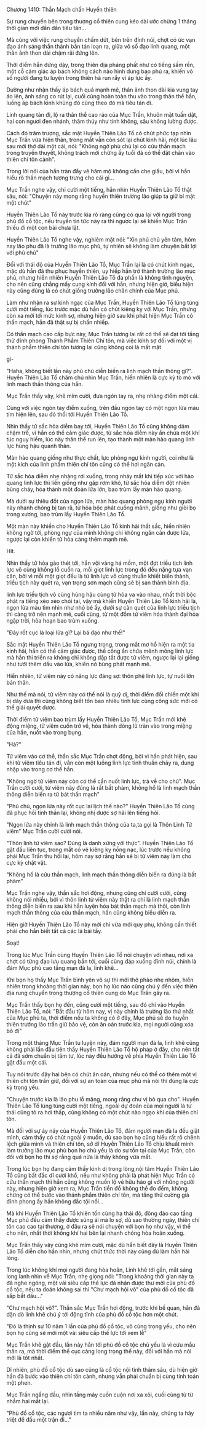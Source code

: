 




Chương 1410: Thần Mạch chấn Huyền thiên


Sự rung chuyển bên trong thượng cổ thiên cung kéo dài ước chừng 1 tháng thời gian mới dần dần tiêu tán...

Mà cùng với việc rung chuyển chấm dứt, bẽn trẽn đỉnh núi, chợt có ức vạn đạo ánh sáng thần thánh bắn tán loạn ra, giữa vô số đạo linh quang, một thân ảnh thon dài chậm rãi đứng lên.

Thời điểm hắn đứng dậy, trong thiên địa phảng phất như có tiếng sấm rền, một cỗ cảm giác áp bách không cách nào hình dung bao phủ ra, khiến vô số người đang tu luyện trong thiên hà run rẩy vì áp lực ấy.

Dường như nhận thấy áp bách quá mạnh mẽ, thân ảnh thon dài kia vung tay áo lên, ánh sáng co rút lại, cuối cùng hoàn toàn thu vào trong thân thể hắn, luồng áp bách kinh khủng đó cũng theo đó mà tiêu tán đi.

Linh quang tản đi, lộ ra thân thể cao ráo của Mục Trần, khuôn mặt tuấn dật, hai con ngươi đen nhánh, thâm thúy như tinh không, sâu không lường được.

Cách đó trăm trượng, sắc mặt Huyền Thiên Lão Tổ có chút phức tạp nhìn Mục Trần vừa hiện thân, trong mắt vẫn còn sót lại chút kinh hãi, một lúc lâu sau mới thở dài một cái, nói: "Không ngờ phủ chủ lại có cửu thần mạch trong truyền thuyết, không trách mới chừng ấy tuổi đã có thể đặt chân vào thiên chí tôn cảnh".

Trong lời nói của hắn tràn đầy vẻ hâm mộ không cần che giấu, bởi vì hắn hiểu rõ thần mạch tượng trưng cho cái gì...

Mục Trần nghe vậy, chỉ cười một tiếng, hắn nhìn Huyền Thiên Lão Tổ thật sâu, nói: "Chuyện này mong rằng huyền thiên trường lão giúp ta giữ bí mật một chút"

Huyền Thiên Lão Tổ này trước kia rõ ràng cũng có qua lại với người trong phù đồ cổ tộc, nếu truyền tin tức này ra thì ngược lại sẽ khiến Mục Trần thiếu đi một con bài chưa lật.

Huyền Thiên Lão Tổ nghe vậy, nghiêm mặt nói: "Xin phủ chủ yên tâm, hôm nay lão phu đã là trưởng lão mục phủ, tự nhiên sẽ không làm chuyện bất lợi với phủ chủ"

Đối với thái độ của Huyền Thiên Lão Tổ, Mục Trần lại là có chút kinh ngạc, mặc dù hắn đã thu phục huyền thiên, uy hiếp hắn trở thành trường lão mục phủ, nhưng hiển nhiên Huyền Thiên Lão Tổ đa phần là không tình nguyện, cho nên cũng chẳng mấy cung kính đối với hắn, nhưng hiện giờ, biểu hiện này cũng đúng là có chút giống trưởng lão chân chính của Mục phủ.

Làm như nhận ra sự kinh ngạc của Mục Trần, Huyền Thiên Lão Tổ lúng túng cười một tiếng, lúc trước mặc dù hắn có chút kiêng kỵ với Mục Trần, nhưng còn xa mới tới mức kính sợ, nhưng hiện giờ sau khi phát hiện Mục Trần có thần mạch, hắn đã thật sự bị chấn nhiếp.

Có thần mạch cao cấp bực này, Mục Trần tương lai rất có thể sẽ đạt tới tầng thử đỉnh phong Thánh Phẩm Thiên Chí tôn, mà việc kính sợ đối với một vị thánh phẩm thiên chí tôn tương lai cũng không coi là mất mặt

gì-

"Haha, không biết lần này phủ chủ diễn biến ra linh mạch thần thông gì?". Huyền Thiên Lão Tổ chăm chú nhìn Mục Trần, hiển nhiên là cực kỳ tò mò với linh mạch thần thông của hắn.

Mục Trần thấy vậy, khẽ mỉm cười, đưa ngón tay ra, nhẹ nhàng điểm một cái.

Cùng với việc ngón tay điểm xuống, trên đầu ngón tay có một ngọn lửa màu tím hiện lên, sau đó thổi tới Huyền Thiên Lão Tổ.

Nhìn thấy tử sắc hỏa diễm bay tới, Huyền Thiên Lão Tổ cũng không dám chậm trễ, vì hắn có thể cảm giác được, tử sắc hỏa diễm này ẩn chứa một khí túc nguy hiểm, lúc này thân thể run lên, tạo thành một màn hào quang linh lực hùng hậu quanh thân.

Màn hào quang giống như thực chất, lực phòng ngự kinh người, coi như là một kích của linh phẩm thiên chí tôn cũng có thể hơi ngăn cản.

Tử sắc hỏa diễm nhẹ nhàng rơi xuống, trong nháy mắt khi tiếp xúc với hào quang linh lực thì liền giống như gặp rơm khô, tử sắc hỏa diễm đột nhiên bùng cháy, hóa thành một đoàn lửa lớn, bao trùm lấy màn hào quang.

Mà dưới sự thiêu đốt của ngọn lửa, màn hào quang phòng ngự kinh người này nhanh chóng bị tan rã, tử hỏa bộc phát cuồng mãnh, giống như giòi bọ trong xương, bao trùm lẩy Huyền Thiên Lão Tổ.

Một màn này khiến cho Huyền Thiên Lão Tổ kinh hãi thất sắc, hiển nhiên không ngờ tới, phòng ngự của mình không chỉ không ngăn cản được lửa, ngược lại còn khiến tử hỏa càng thêm mạnh mẽ.

Hít.

Nhìn thấy tử hỏa gào thét tới, hắn vội vàng há mồm, một đợt triều tịch linh lực vô cùng khổng lồ cuốn ra, mỗi giọt linh lực trong đó đều nặng tựa vạn cân, bởi vì mỗi một giọt đều là từ linh lực vô cùng thuần khiết biến thành, triều tịch này quét ra, vạn trọng sơn mạch cũng sẽ bị san thành bình địa.

linh lực triều tịch vô cùng hùng hậu cùng tử hỏa va vào nhau, nhất thời bộc phát ra tiếng xèo xèo chói tai, vậy mà khiến Huyền Thiên Lão Tổ kinh hãi là, ngọn lửa màu tìm nhìn như nhỏ bé ấy, dưới sự càn quét của linh lực triều tịch thì càng trờ nên mạnh mẽ, cuối cùng, từ một đốm tử viêm hóa thành đại hỏa ngập trời, hỏa hoạn bao trùm xuống.

"Đây rốt cục là loại lửa gì? Lại bá đạo như thế!"

Sắc mặt Huyền Thiên Lão Tổ ngưng trọng, trong mắt mơ hồ hiện ra một tia kinh hãi, hắn có thể cảm giác được, thế công ẩn chứa mênh mông linh lực mà hắn thi triển ra không chỉ không dập tắt được tử viêm, ngược lại lại giống như tưới thêm dầu vào lửa, khiến nó bùng phát mạnh mẽ.

Hiển nhiên, tử viêm này có năng lực đáng sợ: thôn phệ linh lực, tự nuôi lớn bản thân.

Như thế mà nói, tử viêm này có thể nói là quỷ dị, thời điểm đối chiến một khi bị dây dưa thì cũng không biết tốn bao nhiêu tinh lực cùng công sức mới có thể giải quyết được.

Thời điểm tử viêm bao trùm lấy Huyền Thiên Lão Tổ, Mục Trần mới khẽ động miệng, tử viêm cuốn trở về, hóa thành dòng lũ tràn vào trong miệng của hắn, nuốt vào trong bụng.

"Hả?"

Tử viêm vào cơ thể, thần sắc Mục Trần chợt động, bởi vì hắn phát hiện, sau khi tử viêm tiêu tán đi, vẫn còn một luồng linh lực tinh thuần chảy ra, dung nhập vào trong cơ thể hắn.

"Không ngờ tử viêm này còn có thể cắn nuốt linh lực, trả về cho chủ". Mục Trần cười cười, tử viêm này đúng là rất bất phàm, không hổ là linh mạch thần thông diễn biến ra từ bát thần mạch"

"Phủ chủ, ngọn lửa này rốt cục lai lịch thế nào?" Huyền Thiên Lão Tổ cùng đã phục hồi tinh thần lại, không nhị được sợ hãi lên tiếng hỏi.

"Ngọn lửa này chính là linh mạch thần thông của ta,ta gọi là Thôn Linh Tử viêm" Mục Trần cười cười nói.

"Thôn linh tử viêm sao? Đúng là danh xứng với thực". Huyền Thiên Lão Tổ gật đầu liên tục, trong mắt có vẻ kiêng kỵ nồng nạc, lúc trước nếu không phải Mục Trần thu hồi lại, hôm nay sợ rằng hắn sẽ bị tử viêm này làm cho cực kỳ chật vật.

"Không hổ là cửu thần mạch, linh mạch thần thông diễn biến ra đúng là bất phàm"

Mục Trần nghe vậy, thần sắc hơi động, nhưng cũng chỉ cười cười, cũng không nói nhiều, bởi vì thôn linh tử viêm này thật ra chỉ là linh mạch thần thông diễn biến ra sau khi hắn luyện hóa bát thần mạch mà thôi, còn linh mạch thần thông của cửu thần mạch, hắn cũng không biểu diễn ra.

Hiện giờ Huyền Thiên Lão Tổ này mới chỉ vừa mới quy phụ, không cần thiết phải cho hắn biết tất cả các lá bài tầy.

Soạt!

Trong lúc Mục Trần cùng Huyền Thiên Lão Tổ nói chuyện với nhau, nơi xa chợt có từng đạo lưu quang bắn tới, cuối cùng đáp xuống đỉnh núi, chính là đám Mục phủ cao tầng mạn đà la, linh khê...

Khi bọn họ thấy Mục Trần bình yên vô sự thì mới thở phào nhẹ nhõm, hiển nhiên trong khoảng thời gian này, bọn họ lúc nào cũng chú ý đến việc thiên địa rung chuyển trong thượng cổ thiên cung do Mục Trần gây ra.

Mục Trần thấy bọn họ đến, cũng cười một tiếng, sau đó chỉ vào Huyền Thiên Lão Tổ, nói: "Bắt đầu từ hôm nay, vị này chính là trưởng lão thứ nhất của Mục phủ ta, thời điểm nếu ta không có ở đây, Mục phủ sẽ do huyền thiên trưởng lão trấn giữ bảo vệ, còn ân oán trước kia, mọi người cũng xóa bỏ đi"

Trong một tháng Mục Trần tu luyện này, đám người mạn đà la, linh khẽ cũng không phải lần đầu tiên thấy Huyền Thiên Lão Tổ hộ pháp ờ đây, cho nên tất cả đã sớm chuẩn bị tâm tư, lúc này đều hướng về phía Huyền Thiên Lão Tổ gật đầu một cái.

Tuy nói trước đây hai bên có chút ân oán, nhưng nếu có thể có thêm một vị thiên chí tôn trấn giữ, đối với sự an toàn của mục phủ mà nói thì đúng là cực kỳ trọng yếu.

"Chuyện trước kia là lão phu lỗ mãng, mong rằng chư vị bỏ qua cho". Huyền Thiên Lão Tổ lúng túng cười một tiếng, ngoài dự đoán của mọi người là tư thái cũng tỏ ra hơi thấp, cũng không có một chút nào ngạo khí của thiên chí tôn.

Mà đối với sự áy náy của Huyền Thiên Lão Tổ, đám người mạn đà la đều giật mình, cảm thấy có chút ngoài ý muốn, dù sao bọn họ cũng hiểu rất rõ chênh lệch giữa mình và thiên chí tôn, sở dĩ Huyền Thiên Lão Tổ chịu khuất mình làm trưởng lão mục phủ bọn họ chủ yếu là do sự tồn tại của Mục Trần, còn đối với bọn họ thì sợ rằng quá nửa là thấy không vừa mắt.

Trong lúc bọn họ đang cảm thấy kinh dị trong lòng,nội tâm Huyền Thiên Lão Tổ cũng bất đắc dĩ cười khổ, nếu như không phải là phát hiện Mục Trần có cửu thần mạch thì hắn cũng không muốn lộ vẻ hữu hảo gì với những người này, nhưng hiện giờ xem ra, Mục Trần tiền đồ không thể đo đếm, không chừng có thể bước vào thánh phẩm thiên chí tôn, mà tầng thứ cường giả đỉnh phong ấy hắn không đắc tội nổi...

Mà khi Huyền Thiên Lão Tổ khiên tốn cùng hạ thái độ, đông đảo cao tầng Mục phủ đều cảm thấy được sủng ái mà lo sợ, dù sao thường ngày, thiên chí tôn cao cao tại thượng, ở đâu ra sẽ nói chuyện với bọn họ như vậy, vì thế cho nên, nhất thời không khí hai bên lại nhanh chóng hòa hoãn xuống.

Mục Trần thấy vậy cũng khẽ mỉm cười, mặc dù hắn biết đây là Huyền Thiên Lão Tổ diễn cho hắn nhìn, nhưng chút thức thời này cũng đủ làm hắn hài lòng.

Trong lúc không khí mọi người đang hòa hoãn, Linh khê tới gần, mắt sáng long lanh nhìn về Mục Trần, nhẹ giọng nói: "Trong khoảng thời gian này ta đã nghe ngóng, một vài siêu cấp thế lực đã nhận được thư mời của phù đồ cổ tộc, nếu ta đoán không sai thì "Chư mạch hội võ" của phù đồ cổ tộc đã sắp bắt đầu..."

"Chư mạch hội võ?". Thần sắc Mục Trần hơi động, trước khi bế quan, hắn đã dặn dò linh khê chú ý tới động tĩnh của phù đồ cổ tộc hơn một chút.

"Đó là thịnh sự 10 năm 1 lần của phù đồ cổ tộc, vô cùng trọng yếu, cho nên bọn họ cũng sẽ mời một vài siêu cấp thế lực tới xem lễ"

Mục Trần khẽ gật đầu, lần này hắn tới phù đồ cổ tộc chủ yếu là vì cứu mẫu thân ra, mà thời điểm thế cục càng long trọng thế này, đối với hắn mà nói mới là tốt nhất.

Dĩ nhiên, phù đồ cổ tộc dù sao cũng là cổ tộc nội tình thâm sâu, dù hiện giờ hắn đã bước vào thiên chí tôn cảnh, nhưng vẫn phải chuẩn bị cùng tính toán một phen.

Mục Trần ngẩng đầu, nhìn tầng mây cuồn cuộn nơi xa xôi, cuối cùng từ từ nhắm hai mắt lại.

"Phù đồ cổ tộc, các ngươi tìm ta nhiều năm như vậy, lần này, chúng ta hãy triệt để đấu một trận đi..."




